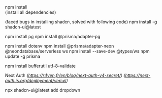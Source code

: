 npm install  
(install all dependencies)

(faced bugs in installing shadcn, solved with following code)
npm install -g shadcn-ui@latest

npm install pg
npm install @prisma/adapter-pg

npm install dotenv
npm install @prisma/adapter-neon @neondatabase/serverless ws
npm install --save-dev @types/ws
npm update -g prisma

npm install bufferutil utf-8-validate

Next Auth
_(https://r4ven.fr/en/blog/next-auth-v4-secret/)_
_(https://next-auth.js.org/deployment/vercel)_

npx shadcn-ui@latest add dropdown
